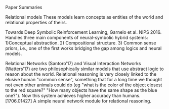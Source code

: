 Paper Summaries


Relational models
These models learn concepts as entities of the world and relational properties of theirs.

Towards Deep Symbolic Reinforcement Learning, Garnelo et al. NIPS 2016.
Handles three main components of neural-symbolic hybrid systems: 1)Conceptual abstraction. 2) Compositional structure. 3) Common sense priors, i.e., one of the first works bridging the gap among logics and neural models.

Relational Networks (Santoro’17) and Visual Interaction Networks (Watters’17) are two philosophically similar models that use abstract logic to reason about the world. Relational reasoning is very closely linked to the elusive human "common sense", something that for a long time we thought not even other animals could do (eg "what is the color of the object closest to the red square?" "How many objects have the same shape as the blue one?"). Now this system achieves higher accuracy than humans.  [1706.01427] A simple neural network module for relational reasoning.

